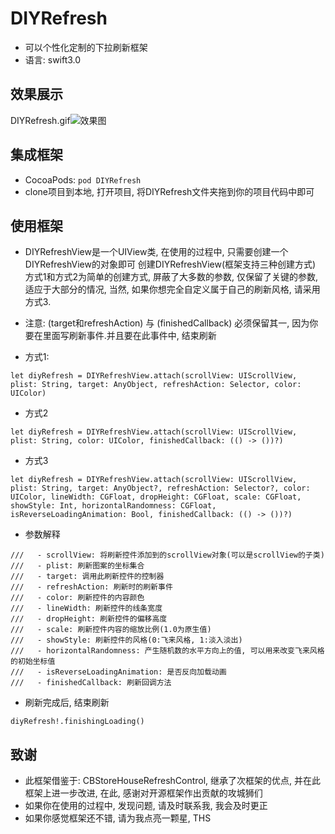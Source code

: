 # DIYRefresh
- 可以个性化定制的下拉刷新框架
- 语言: swift3.0

## 效果展示
DIYRefresh.gif![效果图](https://github.com/huangjinlei/DIYRefresh/blob/master/DIYRefreshDemo/DIYRefresh.gif)
## 集成框架
- CocoaPods: `pod DIYRefresh`
- clone项目到本地, 打开项目, 将DIYRefresh文件夹拖到你的项目代码中即可

## 使用框架
- DIYRefreshView是一个UIView类, 在使用的过程中, 只需要创建一个DIYRefreshView的对象即可
创建DIYRefreshView(框架支持三种创建方式)
方式1和方式2为简单的创建方式, 屏蔽了大多数的参数, 仅保留了关键的参数, 适应于大部分的情况, 当然, 如果你想完全自定义属于自己的刷新风格, 请采用方式3.

- 注意: (target和refreshAction) 与 (finishedCallback) 必须保留其一, 因为你要在里面写刷新事件.并且要在此事件中, 结束刷新

- 方式1: 
```
let diyRefresh = DIYRefreshView.attach(scrollView: UIScrollView, plist: String, target: AnyObject, refreshAction: Selector, color: UIColor)
```
- 方式2
```
let diyRefresh = DIYRefreshView.attach(scrollView: UIScrollView, plist: String, color: UIColor, finishedCallback: (() -> ())?)
```
- 方式3
```
let diyRefresh = DIYRefreshView.attach(scrollView: UIScrollView, plist: String, target: AnyObject?, refreshAction: Selector?, color: UIColor, lineWidth: CGFloat, dropHeight: CGFloat, scale: CGFloat, showStyle: Int, horizontalRandomness: CGFloat, isReverseLoadingAnimation: Bool, finishedCallback: (() -> ())?)
```
- 参数解释
```
///   - scrollView: 将刷新控件添加到的scrollView对象(可以是scrollView的子类)
///   - plist: 刷新图案的坐标集合
///   - target: 调用此刷新控件的控制器
///   - refreshAction: 刷新时的刷新事件
///   - color: 刷新控件的内容颜色
///   - lineWidth: 刷新控件的线条宽度
///   - dropHeight: 刷新控件的偏移高度
///   - scale: 刷新控件内容的缩放比例(1.0为原生值)
///   - showStyle: 刷新控件的风格(0:飞来风格, 1:淡入淡出)
///   - horizontalRandomness: 产生随机数的水平方向上的值, 可以用来改变飞来风格的初始坐标值
///   - isReverseLoadingAnimation: 是否反向加载动画
///   - finishedCallback: 刷新回调方法
```

- 刷新完成后, 结束刷新
```
diyRefresh!.finishingLoading()
```


## 致谢
- 此框架借鉴于: CBStoreHouseRefreshControl, 继承了次框架的优点, 并在此框架上进一步改进, 在此, 感谢对开源框架作出贡献的攻城狮们
- 如果你在使用的过程中, 发现问题, 请及时联系我, 我会及时更正
- 如果你感觉框架还不错, 请为我点亮一颗星, THS
